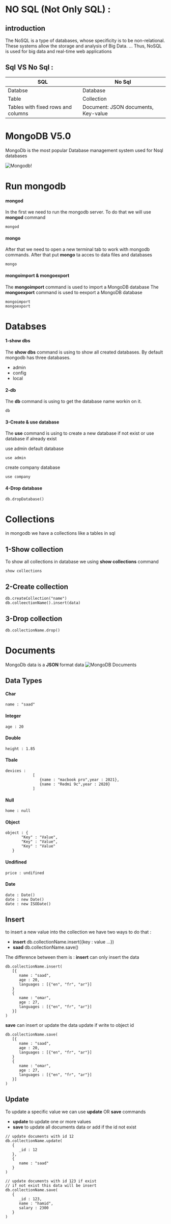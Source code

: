 # NO SQL (Not Only SQL) :
## introduction
The NoSQL is a type of databases, whose specificity is to be non-relational. These systems allow the storage and analysis of Big Data. ... Thus, NoSQL is used for big data and real-time web applications

## Sql VS No Sql :
| SQL         | No Sql      |
| ----------- | ----------- |
| Databse     | Database    |
| Table       | Collection  |
| Tables with fixed rows and columns | Document: JSON documents, Key-value|

# MongoDB V5.0
MongoDb is the most popular Database management system used for Nsql databases

![Mongodb!](https://miro.medium.com/max/964/0*u5pCpOOf5KKx2Dr6 "MongoDB")


# Run mongodb

#### mongod

In the first we need to run the mongodb server.
To do that we will use <strong>mongod</strong> command

````
mongod
````

#### mongo

After that we need to open a new terminal tab to work with mongodb commands.
After that put <strong>mongo</strong> ta acces to data files and databases

````
mongo
````

#### mongoimport & mongoexport

The <strong>mongoimport</strong> command is used to import a MongoDB database
The <strong>mongoexport</strong> command is used to eexport a MongoDB database

````
mongoimport
mongoexport
````


# Databses

#### 1-show dbs

The <strong>show dbs</strong> command is using to show all created databases.
By default mongodb has three databases.
   - admin
   - config
   - local

#### 2-db

The <strong>db</strong> command is using to get the database name workin on it.

````
db
````

#### 3-Create & use database

The <strong> use</strong> command is using to create a new database if not exist or use database if already exist

use admin default database

````
use admin 
````
create company database

````
use company
````
#### 4-Drop database
````
db.dropDatabase()
````

# Collections

in mongodb we have a collections like a tables in sql

## 1-Show collection

To show all collections in database we using <strong>show collections</strong> command
````
show collections
````

## 2-Create collection
````
db.createCollection("name")
db.colleectionName().insert(data)
````
## 3-Drop collection
````
db.collectionName.drop()
````

# Documents

MongoDb data is a <strong>JSON</strong> format data
![MongoDB Documents](https://docs.mongodb.com/manual/images/crud-annotated-document.bakedsvg.svg)

## Data Types
#### Char
````
name : "saad"
````
#### Integer
````
age : 20
````
#### Double
````
height : 1.85 
`````
#### Tbale
````
devices : 
            [
               {name : "macbook pro",year : 2021},
               {name : "Redmi 9c",year : 2020}
            ]
````
#### Null
````
home : null
````
#### Object
````
object : {
       "Key" : "Value",
       "Key" : "Value",
       "Key" : "Value"
   }
````
#### Undifined
````
price : undifined
````
#### Date
````
date : Date()
date : new Date()
date : new ISODate()
````

## Insert
to insert a new value into the collection we have two ways to do that :
- <strong>insert</strong> db.collectionName.insert({key : value ...})
- <strong>saad</strong> db.collectionName.save()

The difference between them is :
<strong>insert</strong> can only insert the data

````
db.collectionName.insert(
   [{
      name : "saad",
      age : 20,
      languages : [{"en", "fr", "ar"}]
   }
   {
      name : "omar",
      age : 27,
      languages : [{"en", "fr", "ar"}]
   }]
)
````
<strong>save</strong> can insert or update the data
update if write to object id

````
db.collectionName.save(
   [{
      name : "saad",
      age : 20,
      languages : [{"en", "fr", "ar"}]
   }
   {
      name : "omar",
      age : 27,
      languages : [{"en", "fr", "ar"}]
   }]
)
````
## Update

To update a specific value we can use <strong>update</strong> OR <strong>save</strong> commands
- <strong>update</strong> to update one or more values
- <strong>save</strong> to update all documents data or add if the id not exist
````
// update documents with id 12
db.collectionName.update(
   {
      _id : 12
   },
   {
      name : "saad"
   }
)
````
````
// update documents with id 123 if exist
// if not exist this data will be insert
db.collectionName.save(
   {
      _id : 123,
      name : "hamid",
      salary : 2300
   }
)
````



